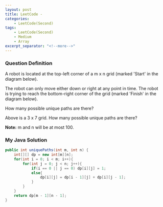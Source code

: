 ```yaml
---
layout: post
title: LeetCode -
categories:
    - LeetCode(Second)
tags:
    - LeetCode(Second)
    - Medium
    - Array
excerpt_separator: "<!--more-->"
---
```


### Question Definition
A robot is located at the top-left corner of a m x n grid (marked 'Start' in the diagram below).

The robot can only move either down or right at any point in time. The robot is trying to reach the bottom-right corner of the grid (marked 'Finish' in the diagram below).

How many possible unique paths are there?
<!--more-->

Above is a 3 x 7 grid. How many possible unique paths are there?

**Note:** m and n will be at most 100.
### My Java Solution
```java
public int uniquePaths(int m, int n) {
    int[][] dp = new int[m][n];
    for(int i = 0; i < m; i++){
        for(int j = 0; j < n; j++){
            if(i == 0 || j == 0) dp[i][j] = 1;
            else{
                dp[i][j] = dp[i - 1][j] + dp[i][j - 1];
            }
        }
    }
    return dp[m - 1][n - 1];
}
```